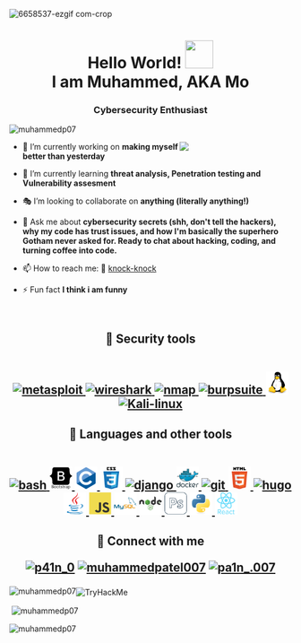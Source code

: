 ![6658537-ezgif com-crop](https://github.com/muhammedp07/muhammedp07/assets/52874173/14e33f7c-bcfa-42af-a5d5-c6c91c0bbd3c)

<h1 align="center">Hello World! <img align="center-center" height="50" width="50" src="https://github.com/muhammedp07/muhammedp07/assets/52874173/53ca7879-5b84-41a2-beb0-f1d73129bd02"> <br> I am Muhammed, AKA Mo </h1>
<h3 align="center">Cybersecurity Enthusiast</h3>


<p align="left"> <img src="https://komarev.com/ghpvc/?username=muhammedp07&label=Profile%20views&color=0e75b6&style=flat" alt="muhammedp07" /> </p>

<img align="right" width="200" src="https://media1.tenor.com/m/y2JXkY1pXkwAAAAC/cat-computer.gif">

- 🔭 I’m currently working on **making myself better than yesterday**

- 🌱 I’m currently learning **threat analysis, Penetration testing and Vulnerability assesment**

- 🎭 I’m looking to collaborate on **anything (literally anything!)**

- 💬 Ask me about **cybersecurity secrets (shh, don't tell the hackers), why my code has trust issues, and how I'm basically the superhero Gotham never asked for. Ready to chat about hacking, coding, and turning coffee into code.**

- 📫 How to reach me: :information_desk_person: [knock-knock](https://www.linkedin.com/in/muhammedpatel007/)

- ⚡ Fun fact **I think i am funny**

<br>

<h2 align="center">🔏 Security tools
<br><br><p align="center"> <a href="https://www.metasploit.com/" target="_blank" rel="noreferrer"> <img src="https://github.com/muhammedp07/muhammedp07/assets/52874173/d4b43a96-0b71-4ee2-a697-ae031a084374" alt="metasploit" width="40" height="45"/> </a> <a href="https://www.wireshark.org/" target="_blank" rel="noreferrer"> <img src="https://github.com/muhammedp07/muhammedp07/assets/52874173/dc757f7a-fc21-42c8-a18b-2d3b8bbdb36a" alt="wireshark" width="40" height="40"/> </a> <a href="https://nmap.org/" target="_blank" rel="noreferrer"> <img src="https://github.com/muhammedp07/muhammedp07/assets/52874173/80d5332a-c89c-49c9-85e7-e7bcb99223f0" alt="nmap" width="40" height="40"/> </a> <a href="https://portswigger.net/burp" target="_blank" rel="noreferrer"> <img src="https://miro.medium.com/v2/resize:fit:720/format:webp/1*KMYIE0A-u-DhaMm9N2ImlA.png" alt="burpsuite" width="45" height="45"/> </a> <a href="https://www.linux.org/" target="_blank" rel="noreferrer"> <img src="https://raw.githubusercontent.com/devicons/devicon/master/icons/linux/linux-original.svg" alt="linux" width="40" height="40"/> <a href="https:https://www.kali.org/" target="_blank" rel="noreferrer"> <img src="https://upload.wikimedia.org/wikipedia/commons/2/2b/Kali-dragon-icon.svg" alt="Kali-linux" width="50" height="50"/> </a> </h2>
<h2 align="center"> 🔨 Languages and other tools
<br><br><p align="center"><a href="https://www.gnu.org/software/bash/" target="_blank" rel="noreferrer"> <img src="https://www.vectorlogo.zone/logos/gnu_bash/gnu_bash-icon.svg" alt="bash" width="40" height="40"/> </a> <a href="https://getbootstrap.com" target="_blank" rel="noreferrer"> <img src="https://raw.githubusercontent.com/devicons/devicon/master/icons/bootstrap/bootstrap-plain-wordmark.svg" alt="bootstrap" width="40" height="40"/> </a> <a href="https://www.cprogramming.com/" target="_blank" rel="noreferrer"> <img src="https://raw.githubusercontent.com/devicons/devicon/master/icons/c/c-original.svg" alt="c" width="40" height="40"/> </a> <a href="https://www.w3schools.com/css/" target="_blank" rel="noreferrer"> <img src="https://raw.githubusercontent.com/devicons/devicon/master/icons/css3/css3-original-wordmark.svg" alt="css3" width="40" height="40"/> </a> <a href="https://www.djangoproject.com/" target="_blank" rel="noreferrer"> <img src="https://cdn.worldvectorlogo.com/logos/django.svg" alt="django" width="40" height="40"/> </a> <a href="https://www.docker.com/" target="_blank" rel="noreferrer"> <img src="https://raw.githubusercontent.com/devicons/devicon/master/icons/docker/docker-original-wordmark.svg" alt="docker" width="40" height="40"/> </a> <a href="https://git-scm.com/" target="_blank" rel="noreferrer"> <img src="https://www.vectorlogo.zone/logos/git-scm/git-scm-icon.svg" alt="git" width="40" height="40"/> </a> <a href="https://www.w3.org/html/" target="_blank" rel="noreferrer"> <img src="https://raw.githubusercontent.com/devicons/devicon/master/icons/html5/html5-original-wordmark.svg" alt="html5" width="40" height="40"/> </a> <a href="https://gohugo.io/" target="_blank" rel="noreferrer"> <img src="https://api.iconify.design/logos-hugo.svg" alt="hugo" width="40" height="40"/> </a> <a href="https://www.java.com" target="_blank" rel="noreferrer"> <img src="https://raw.githubusercontent.com/devicons/devicon/master/icons/java/java-original.svg" alt="java" width="40" height="40"/> </a> <a href="https://developer.mozilla.org/en-US/docs/Web/JavaScript" target="_blank" rel="noreferrer"> <img src="https://raw.githubusercontent.com/devicons/devicon/master/icons/javascript/javascript-original.svg" alt="javascript" width="40" height="40"/> </a>  <a href="https://www.mysql.com/" target="_blank" rel="noreferrer"> <img src="https://raw.githubusercontent.com/devicons/devicon/master/icons/mysql/mysql-original-wordmark.svg" alt="mysql" width="40" height="40"/> </a> <a href="https://nodejs.org" target="_blank" rel="noreferrer"> <img src="https://raw.githubusercontent.com/devicons/devicon/master/icons/nodejs/nodejs-original-wordmark.svg" alt="nodejs" width="40" height="40"/> </a> <a href="https://www.photoshop.com/en" target="_blank" rel="noreferrer"> <img src="https://raw.githubusercontent.com/devicons/devicon/master/icons/photoshop/photoshop-line.svg" alt="photoshop" width="40" height="40"/> </a> <a href="https://www.python.org" target="_blank" rel="noreferrer"> <img src="https://raw.githubusercontent.com/devicons/devicon/master/icons/python/python-original.svg" alt="python" width="40" height="40"/> </a> <a href="https://reactjs.org/" target="_blank" rel="noreferrer"> <img src="https://raw.githubusercontent.com/devicons/devicon/master/icons/react/react-original-wordmark.svg" alt="react" width="40" height="40"/> </a> </h2> </p>
<h2 align="center"> 👋 Connect with me
<br><p align="center">
<a href="https://twitter.com/p41n_0" target="blank"><img align="center" src="https://raw.githubusercontent.com/rahuldkjain/github-profile-readme-generator/master/src/images/icons/Social/twitter.svg" alt="p41n_0" height="50" width="30" /></a>
<a href="https://linkedin.com/in/muhammedpatel007" target="blank"><img align="center" src="https://raw.githubusercontent.com/rahuldkjain/github-profile-readme-generator/master/src/images/icons/Social/linked-in-alt.svg" alt="muhammedpatel007" height="30" width="40" /></a>
<a href="https://discord.gg/pa1n_.007" target="blank"><img align="center" src="https://raw.githubusercontent.com/rahuldkjain/github-profile-readme-generator/master/src/images/icons/Social/discord.svg" alt="pa1n_.007" height="30" width="40" /></a>
</p></h2>


<p><img align="left" src="https://github-readme-stats.vercel.app/api/top-langs?username=muhammedp07&show_icons=true&locale=en&layout=compact" alt="muhammedp07" /></p>
<p><img align="center" src="https://tryhackme-badges.s3.amazonaws.com/P47N.png" alt="TryHackMe"></p>
<p>&nbsp;<img align="center" src="https://github-readme-stats.vercel.app/api?username=muhammedp07&show_icons=true&locale=en" alt="muhammedp07" /></p>

<p><img align="center" src="https://github-readme-streak-stats.herokuapp.com/?user=muhammedp07&" alt="muhammedp07" /></p>

 

